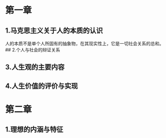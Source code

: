 # 第一章

## 1.马克思主义关于人的本质的认识
人的本质不是单个人所固有的抽象物，在其现实性上，它是一切社会关系的总和。## 2.个人与社会的辩证关系
## 3.人生观的主要内容
## 4.人生价值的评价与实现
# 第二章

## 1.理想的内涵与特征
